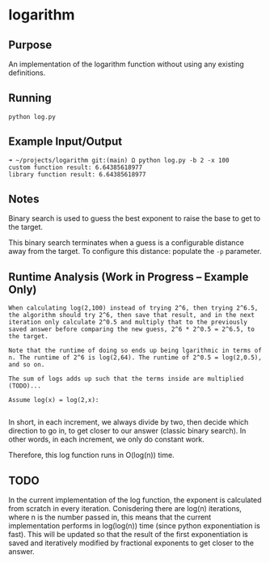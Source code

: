 # logarithm

## Purpose
An implementation of the logarithm function without using any existing definitions.

## Running
```
python log.py
```

## Example Input/Output
```
➜ ~/projects/logarithm git:(main) Ω python log.py -b 2 -x 100
custom function result: 6.64385618977
library function result: 6.64385618977
```

## Notes
Binary search is used to guess the best exponent to raise the base to get to the target.

This binary search terminates when a guess is a configurable distance away from the target. To configure this distance: populate the `-p` parameter.

## Runtime Analysis (Work in Progress – Example Only)
```
When calculating log(2,100) instead of trying 2^6, then trying 2^6.5, the algorithm should try 2^6, then save that result, and in the next iteration only calculate 2^0.5 and multiply that to the previously saved answer before comparing the new guess, 2^6 * 2^0.5 = 2^6.5, to the target.

Note that the runtime of doing so ends up being lgarithmic in terms of n. The runtime of 2^6 is log(2,64). The runtime of 2^0.5 = log(2,0.5), and so on.

The sum of logs adds up such that the terms inside are multiplied (TODO)...

Assume log(x) = log(2,x):


```

In short, in each increment, we always divide by two, then decide which direction to go in, to get closer to our answer (classic binary search). In other words, in each increment, we only do constant work.

Therefore, this log function runs in O(log(n)) time.

## TODO
In the current implementation of the log function, the exponent is calculated from scratch in every iteration. Conisdering there are log(n) iterations, where n is the number passed in, this means that the current implementation performs in log(log(n)) time (since python exponentiation is fast). This will be updated so that the result of the first exponentiation is saved and iteratively modified by fractional exponents to get closer to the answer.
